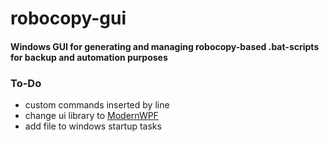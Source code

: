 # robocopy-gui

#### Windows GUI for generating and managing robocopy-based .bat-scripts for backup and automation purposes 


### To-Do

- custom commands inserted by line
- change ui library to [ModernWPF](https://github.com/Kinnara/ModernWpf)
- add file to windows startup tasks